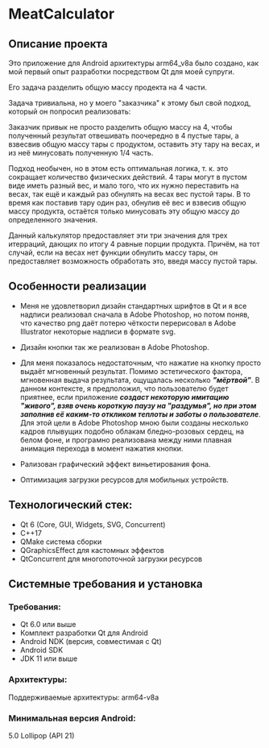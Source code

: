 # MeatCalculator

## Описание проекта
Это приложение для Android архитектуры arm64_v8a было создано, как мой первый опыт разработки посредством Qt для моей супруги.

Его задача разделить общую массу продeкта на 4 части.

Задача тривиальна, но у моего "заказчика" к этому был свой подход, который он попросил реализовать:

Заказчик привык не просто разделить общую массу на 4, чтобы полученный результат отвешивать поочередно в 4 пустые тары, а взвесвив общую массу тары с продуктом, оставить эту тару на весах, и из неё минусовать полученную 1/4 часть.

  Подход необычен, но в этом есть оптимальная логика, т. к. это сокращает количество физических действий. 4 тары могут в пустом виде иметь разный вес, и мало того, что их нужно переставить на весах, так ещё и каждый раз обнулять на весах вес пустой тары. В то время как поставив тару один раз, обнулив её вес и взвесив общую массу продукта, остаётся только минусовать эту общую массу до определенного значения.

Данный калькулятор предоставляет эти три значения для трех итерраций, дающих по итогу 4 равные порции продукта.
Причём, на тот случай, если на весах нет функции обнулить массу тары, он предоставляет возможность обработать это, введя массу пустой тары.

## Особенности реализации
- Меня не удовлетворил дизайн стандартных шрифтов в Qt и я все надписи реализовал сначала в Adobe Photoshop, но потом поняв, что качество png даёт потерю чёткости перерисовал в Adobe Illustrator некоторые надписи в формате svg.
  
- Дизайн кнопки так же реализован в Adobe Photoshop.
  
- Для меня показалось недостаточным, что нажатие на кнопку просто выдаёт мгновенный результат. Помимо эстетического фактора, мгновенная выдача результата, ощущалась несколько ***"мёртвой"***. В данном контексте, я предположил, что пользователю будет приятнее, если приложение ***создаст некоторую имитацию "живого", взяв очень короткую паузу на "раздумья", но при этом заполнив её каким-то откликом теплоты и заботы о пользователе***.
  Для этой цели в Adobe Photoshop мною были созданы несколько кадров плывущих подобно облакам бледно-розовых сердец, на белом фоне, и програмно реализована между ними плавная анимация перехода в момент нажатия кнопки.

- Рализован графический эффект виньетирования фона.

- Оптимизация загрузки ресурсов для мобильных устройств.
  

## Технологический стек:

- Qt 6 (Core, GUI, Widgets, SVG, Concurrent)
- C++17
- QMake система сборки
- QGraphicsEffect для кастомных эффектов
- QtConcurrent для многопоточной загрузки ресурсов

## Системные требования и установка

### Требования:
- Qt 6.0 или выше
- Комплект разработки Qt для Android
- Android NDK (версия, совместимая с Qt)
- Android SDK
- JDK 11 или выше

### Архитектуры:
Поддерживаемые архитектуры: arm64-v8a

### Минимальная версия Android:
5.0 Lollipop (API 21)
  
